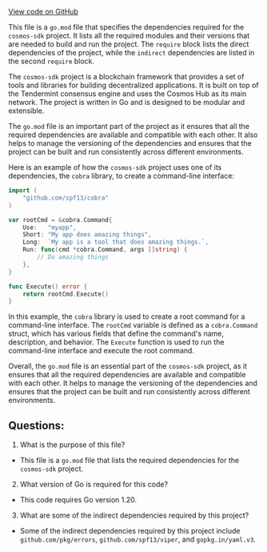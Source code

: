 [View code on GitHub](https://github.com/cosmos/cosmos-sdk/blob/main/client/v2/go.mod)

This file is a `go.mod` file that specifies the dependencies required for the `cosmos-sdk` project. It lists all the required modules and their versions that are needed to build and run the project. The `require` block lists the direct dependencies of the project, while the `indirect` dependencies are listed in the second `require` block.

The `cosmos-sdk` project is a blockchain framework that provides a set of tools and libraries for building decentralized applications. It is built on top of the Tendermint consensus engine and uses the Cosmos Hub as its main network. The project is written in Go and is designed to be modular and extensible.

The `go.mod` file is an important part of the project as it ensures that all the required dependencies are available and compatible with each other. It also helps to manage the versioning of the dependencies and ensures that the project can be built and run consistently across different environments.

Here is an example of how the `cosmos-sdk` project uses one of its dependencies, the `cobra` library, to create a command-line interface:

```go
import (
    "github.com/spf13/cobra"
)

var rootCmd = &cobra.Command{
    Use:   "myapp",
    Short: "My app does amazing things",
    Long:  `My app is a tool that does amazing things.`,
    Run: func(cmd *cobra.Command, args []string) {
        // Do amazing things
    },
}

func Execute() error {
    return rootCmd.Execute()
}
```

In this example, the `cobra` library is used to create a root command for a command-line interface. The `rootCmd` variable is defined as a `cobra.Command` struct, which has various fields that define the command's name, description, and behavior. The `Execute` function is used to run the command-line interface and execute the root command.

Overall, the `go.mod` file is an essential part of the `cosmos-sdk` project, as it ensures that all the required dependencies are available and compatible with each other. It helps to manage the versioning of the dependencies and ensures that the project can be built and run consistently across different environments.
## Questions: 
 1. What is the purpose of this file?
- This file is a `go.mod` file that lists the required dependencies for the `cosmos-sdk` project.

2. What version of Go is required for this code?
- This code requires Go version 1.20.

3. What are some of the indirect dependencies required by this project?
- Some of the indirect dependencies required by this project include `github.com/pkg/errors`, `github.com/spf13/viper`, and `gopkg.in/yaml.v3`.